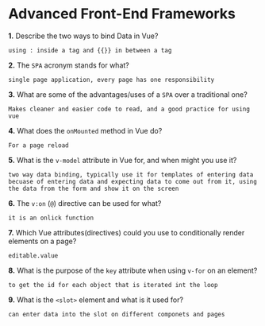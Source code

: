 # Advanced Front-End Frameworks


**1.** Describe the two ways to bind Data in Vue?
<!-- enter you answer in the space below -->
```
using : inside a tag and {{}} in between a tag
```

**2.** The `SPA` acronym stands for what?
<!-- enter you answer in the space below -->
```
single page application, every page has one responsibility 
```
**3.** What are some of the advantages/uses of a `SPA` over a traditional one?
<!-- enter you answer in the space below -->
```
Makes cleaner and easier code to read, and a good practice for using vue

```
**4.** What does the `onMounted` method in Vue do?
<!-- enter you answer in the space below -->
```
For a page reload

```
**5.** What is the `v-model` attribute in Vue for, and when might you use it?
<!-- enter you answer in the space below -->
```
two way data binding, typically use it for templates of entering data becuase of entering data and expecting data to come out from it, using the data from the form and show it on the screen
```
**6.** The `v:on` (`@`) directive can be used for what?
<!-- enter you answer in the space below -->
```
it is an onlick function 
```
**7.** Which Vue attributes(directives) could you use to conditionally render elements on a page?
<!-- enter you answer in the space below -->
```
editable.value
```
**8.** What is the purpose of the `key` attribute when using `v-for` on an element?
<!-- enter you answer in the space below -->
```
to get the id for each object that is iterated int the loop
```
**9.** What is the `<slot>` element and what is it used for?
<!-- enter you answer in the space below -->
```
can enter data into the slot on different componets and pages
```